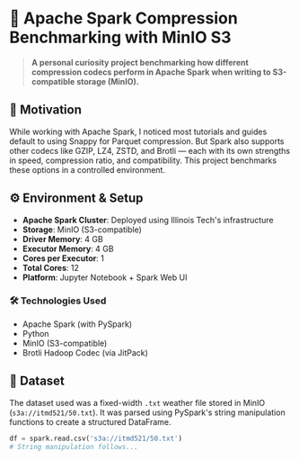 # 🚀 Apache Spark Compression Benchmarking with MinIO S3

> **A personal curiosity project benchmarking how different compression codecs perform in Apache Spark when writing to S3-compatible storage (MinIO).**

## 📌 Motivation

While working with Apache Spark, I noticed most tutorials and guides default to using Snappy for Parquet compression. But Spark also supports other codecs like GZIP, LZ4, ZSTD, and Brotli — each with its own strengths in speed, compression ratio, and compatibility. This project benchmarks these options in a controlled environment.

## ⚙️ Environment & Setup

- **Apache Spark Cluster**: Deployed using Illinois Tech's infrastructure
- **Storage**: MinIO (S3-compatible)
- **Driver Memory**: 4 GB  
- **Executor Memory**: 4 GB  
- **Cores per Executor**: 1  
- **Total Cores**: 12  
- **Platform**: Jupyter Notebook + Spark Web UI

### 🛠️ Technologies Used

- Apache Spark (with PySpark)
- Python
- MinIO (S3-compatible)
- Brotli Hadoop Codec (via JitPack)

## 📂 Dataset

The dataset used was a fixed-width `.txt` weather file stored in MinIO (`s3a://itmd521/50.txt`). It was parsed using PySpark's string manipulation functions to create a structured DataFrame.

```python
df = spark.read.csv('s3a://itmd521/50.txt')
# String manipulation follows...
